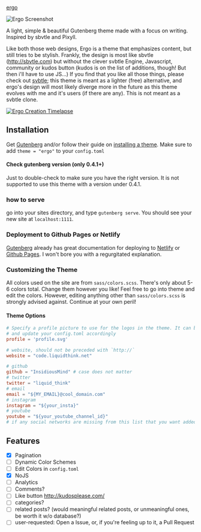 [ergo](http://ergo.liquidthink.net)

![Ergo Screenshot](https://i.imgur.com/l182IYg.jpg)

A light, simple & beautiful Gutenberg theme made with a focus on writing. Inspired by sbvtle and Pixyll.

Like both those web designs, Ergo is a theme that emphasizes content, but still tries to be stylish. Frankly, the design is
most like sbvtle (http://sbvtle.com) but without the clever svbtle Engine, Javascript, community or kudos button (kudos is on the list of additions, though! But then i'll have to use JS...)
If you find that you like all those things, please check out [svbtle](http://svbtle.com); this theme is meant as a lighter (free) alternative,
and ergo's design will most likely diverge more in the future as this theme evolves with me and it's users (if there are any).
This is not meant as a svbtle clone.

[![Ergo Creation Timelapse](https://img.youtube.com/vi/ogEjvM-v_-s/0.jpg)](https://www.youtube.com/watch?v=ogEjvM-v_-s)


## Installation
Get [Gutenberg](https://www.getgutenberg.io/) and/or follow their guide on [installing a theme](https://www.getgutenberg.io/documentation/themes/installing-and-using-themes/).
Make sure to add `theme = "ergo"` to your `config.toml`

#### Check gutenberg version (only 0.4.1+)
Just to double-check to make sure you have the right version. It is not supported to use this theme with a version under 0.4.1.

### how to serve
go into your sites directory, and type `gutenberg serve`. You should see your new site at `localhost:1111`.

### Deployment to Github Pages or Netlify
[Gutenberg](https://www.getgutenberg.io) already has great documentation for deploying to [Netlify](https://www.getgutenberg.io/documentation/deployment/netlify/) or [Github Pages](https://www.getgutenberg.io/documentation/deployment/github-pages/). I won't bore you with a regurgitated explanation.

### Customizing the Theme
All colors used on the site are from `sass/colors.scss`. There's only about 5-6 colors total.
Change them however you like! Feel free to go into theme and edit the colors. However, editing anything other than `sass/colors.scss` is strongly advised against. Continue at your own peril!

#### Theme Options
```toml
# Specify a profile picture to use for the logos in the theme. It can be svg, png, jpg, whatever, just make sure to copy the logo you want and put it in img/${YOUR_PROFILE}.*
# and update your config.toml accordingly
profile = 'profile.svg'

# website, should not be preceded with `http://`
website = "code.liquidthink.net"

# github
github = "InsidiousMind" # case does not matter
# twitter
twitter = "liquid_think"
# email
email = "${MY_EMAIL}@cool_domain.com"
# instagram
instagram = "${your_insta}"
# youtube
youtube = "${your_youtube_channel_id}"
# if any social networks are missing from this list that you want added, open an issue. I will add it for you ASAP
```

## Features
  - [x] Pagination
  - [ ] Dynamic Color Schemes
  - [ ] Edit Colors in `config.toml`
  - [x] NoJS
  - [ ] Analytics
  - [ ] Comments?
  - [ ] Like button http://kudosplease.com/
  - [ ] categories?
  - [ ] related posts? (would meaningful related posts, or unmeaningful ones, be worth it w/o database?)
  - [ ] user-requested: Open a Issue, or, if you're feeling up to it, a Pull Request
